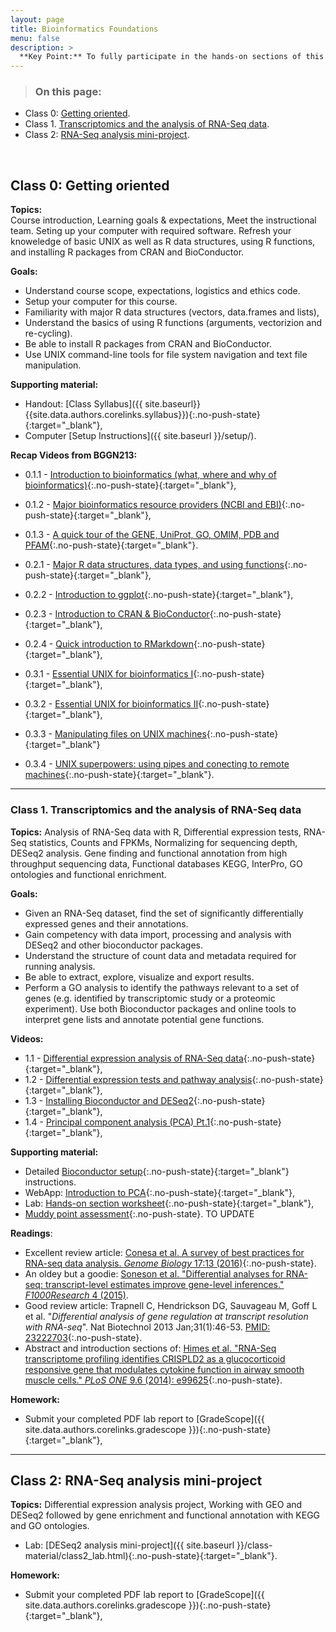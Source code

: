 ```yaml
---
layout: page
title: Bioinformatics Foundations
menu: false
description: >
  **Key Point:** To fully participate in the hands-on sections of this course you will need to refresh your R and UNIX skills as well as have access to [specific software]({{ site.baseurl }}/setup/) on your own laptop that you bring to each class.
---
```


> ### On this page:
- Class 0: [Getting oriented](#0).
- Class 1. [Transcriptomics and the analysis of RNA-Seq data](#1).
- Class 2: [RNA-Seq analysis mini-project](#2).

<br/>

<a name="0"></a>
## Class 0: Getting oriented  

**Topics:**  
Course introduction, Learning goals & expectations, Meet the instructional team. Seting up your computer with required software. Refresh your knoweledge of basic UNIX as well as R data structures, using R functions, and installing R packages from CRAN and BioConductor.  


**Goals:**
- Understand course scope, expectations, logistics and ethics code.  
- Setup your computer for this course.  
- Familiarity with major R data structures (vectors, data.frames and lists),
- Understand the basics of using R functions (arguments, vectorizion and re-cycling).
- Be able to install R packages from CRAN and BioConductor.  
- Use UNIX command-line tools for file system navigation and text file manipulation.  


**Supporting material:**  
- Handout: [Class Syllabus]({{ site.baseurl}}{{site.data.authors.corelinks.syllabus}}){:.no-push-state}{:target="_blank"},  
- Computer [Setup Instructions]({{ site.baseurl }}/setup/). 


**Recap Videos from BGGN213:**
- 0.1.1 - [Introduction to bioinformatics (what, where and why of bioinformatics)](https://youtu.be/75JGKKZ7oNM){:.no-push-state}{:target="_blank"},  
- 0.1.2 - [Major bioinformatics resource providers (NCBI and EBI)](https://youtu.be/o_IO7dDUZPM){:.no-push-state}{:target="_blank"},  
- 0.1.3 - [A quick tour of the GENE, UniProt, GO, OMIM, PDB and PFAM](https://youtu.be/afqB87ZSkXw){:.no-push-state}{:target="_blank"}.    


- 0.2.1 - [Major R data structures, data types, and using functions](https://youtu.be/GRKdOPVD3-Y){:.no-push-state}{:target="_blank"},  
- 0.2.2 - [Introduction to ggplot](http://youtu.be/c8wWtU3aoF4){:.no-push-state}{:target="_blank"},   
- 0.2.3 - [Introduction to CRAN & BioConductor](https://youtu.be/qAvJ92qCGqE){:.no-push-state}{:target="_blank"},
- 0.2.4 - [Quick introduction to RMarkdown](https://www.youtube.com/watch?v=O7GMs9V3HQk){:.no-push-state}{:target="_blank"},  


- 0.3.1 - [Essential UNIX for bioinformatics I](http://youtu.be/qsDzjQm_Wp0){:.no-push-state}{:target="_blank"},  
- 0.3.2 - [Essential UNIX for bioinformatics II](http://youtu.be/11t1GuZB77M){:.no-push-state}{:target="_blank"},  
- 0.3.3 - [Manipulating files on UNIX machines](http://youtu.be/_jVgj6UutwA){:.no-push-state}{:target="_blank"}
- 0.3.4 - [UNIX superpowers: using pipes and conecting to remote machines](http://youtu.be/AKLha-_IurU){:.no-push-state}{:target="_blank"}.  



--- 
<a name="1"></a>
### Class 1. Transcriptomics and the analysis of RNA-Seq data

**Topics:** 
Analysis of RNA-Seq data with R, Differential expression tests, RNA-Seq statistics, Counts and FPKMs, Normalizing for sequencing depth, DESeq2 analysis. Gene finding and functional annotation from high throughput sequencing data, Functional databases KEGG, InterPro, GO ontologies and functional enrichment.  


**Goals:**  
- Given an RNA-Seq dataset, find the set of significantly differentially expressed genes and their annotations.  
- Gain competency with data import, processing and analysis with DESeq2 and other bioconductor packages.  
- Understand the structure of count data and metadata required for running analysis.  
- Be able to extract, explore, visualize and export results.  
- Perform a GO analysis to identify the pathways relevant to a set of genes (e.g. identified by transcriptomic study or a proteomic experiment). Use both Bioconductor packages and online tools to interpret gene lists and annotate potential gene functions.

**Videos:**
- 1.1 - [Differential expression analysis of RNA-Seq data](https://youtu.be/JxMpV6QUxS0){:.no-push-state}{:target="_blank"},  
- 1.2 - [Differential expression tests and pathway analysis](https://youtu.be/Wjxh8Cw1n1s){:.no-push-state}{:target="_blank"},    
- 1.3 - [Installing Bioconductor and DESeq2](http://youtu.be/aekKXg0U1Rg){:.no-push-state}{:target="_blank"},    
- 1.4 - [Principal component analysis (PCA) Pt.1](http://youtu.be/Olm0gW6OXIg){:.no-push-state}{:target="_blank"},   


**Supporting material:**
- Detailed [Bioconductor setup](https://bioboot.github.io/bggn213_W23//class-material/bioconductor_setup/){:.no-push-state}{:target="_blank"} instructions.
- WebApp: [Introduction to PCA](https://bioboot.github.io/bggn213_W23/class-material/pca/){:.no-push-state}{:target="_blank"},  
- Lab: [Hands-on section worksheet](https://bioboot.github.io/bggn213_W23/class-material/Class15.html){:.no-push-state}{:target="_blank"},  
- [Muddy point assessment](https://forms.gle/DjpHctStFB15vaow6){:.no-push-state}.  TO UPDATE


**Readings**:
 - Excellent review article: [Conesa et al. A survey of best practices for RNA-seq data analysis. _Genome Biology_ 17:13 (2016)](http://genomebiology.biomedcentral.com/articles/10.1186/s13059-016-0881-8){:.no-push-state}.
 - An oldey but a goodie: [Soneson et al. "Differential analyses for RNA-seq: transcript-level estimates improve gene-level inferences." _F1000Research_ 4 (2015)](https://f1000research.com/articles/4-1521/v2).
 - Good review article: Trapnell C, Hendrickson DG, Sauvageau M, Goff L et al. "*Differential analysis of gene regulation at transcript resolution with RNA-seq*". Nat Biotechnol 2013 Jan;31(1):46-53. [PMID: 23222703](https://www.ncbi.nlm.nih.gov/pubmed/23222703){:.no-push-state}.   
 - Abstract and introduction sections of: [Himes et al. "RNA-Seq transcriptome profiling identifies CRISPLD2 as a glucocorticoid responsive gene that modulates cytokine function in airway smooth muscle cells." _PLoS ONE_ 9.6 (2014): e99625](http://journals.plos.org/plosone/article?id=10.1371/journal.pone.0099625){:.no-push-state}.  


**Homework:**
- Submit your completed PDF lab report to [GradeScope]({{ site.data.authors.corelinks.gradescope }}){:.no-push-state}{:target="_blank"},  


--- 
<a name="2"></a>
## Class 2: RNA-Seq analysis mini-project

**Topics:** 
Differential expression analysis project, Working with GEO and DESeq2 followed by gene enrichment and functional annotation with KEGG and GO ontologies.   


- Lab: [DESeq2 analysis mini-project]({{ site.baseurl }}/class-material/class2_lab.html){:.no-push-state}{:target="_blank"}.   

**Homework:**
- Submit your completed PDF lab report to [GradeScope]({{ site.data.authors.corelinks.gradescope }}){:.no-push-state}{:target="_blank"},  
